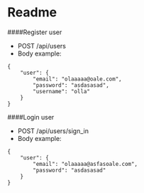 # Readme

####Register user

- POST /api/users
- Body example:
```
{
	"user": {
		"email": "olaaaaa@oale.com",
		"password": "asdasasad",
		"username": "olla"
	}
}
```

####Login user

- POST /api/users/sign_in
- Body example:
```
{
	"user": {
		"email": "olaaaaa@asfasoale.com",
		"password": "asdasasad"
	}
}
```
